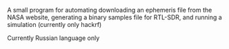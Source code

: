 A small program for automating downloading an ephemeris file from the NASA website, generating a binary samples file for RTL-SDR, and running a simulation (currently only hackrf)

Currently Russian language only
